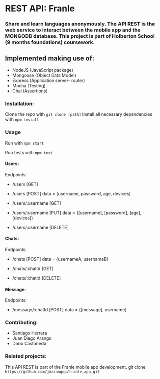 # REST API: Franle

### Share and learn languages anonymously. The API REST is the web service to interact between the mobile app and the MONGODB database. This project is part of Holberton School (9 months foundations) coursework.

## Implemented making use of:

+ NodeJS (JavaScript package)
+ Mongoose (Object Data Model)
+ Express (Application server- router)
+ Mocha (Testing)
+ Chai (Assertions)

### Installation:

Clone the repo with `git clone [path]`
Install all necessary dependencies with `npm install`

### Usage

Run with `npm start`

Run tests with `npm test`

#### Users:

Endpoints:

+ /users [GET]

+ /users [POST] data = {username, password, age, devices}

+ /users/:username [GET]

+ /users/:username [PUT] data = {[username], [password], [age], [devices]}

+ /users/:username [DELETE]

#### Chats:

Endpoints:

+ /chats [POST] data = {usernameA, usernameB}

+ /chats/:chatId [GET]

+ /chats/:chatId [DELETE]

#### Message:

Endpoints:

+ /message/:chatId [POST] data = {[message], username}

### Contributing:
+ Santiago Herrera
+ Juan Diego Arango
+ Dario Castañeda

### Related projects:

This API REST is part of the Franle mobile app development.
git clone `https://github.com/jdarangop/franle_app.git`
